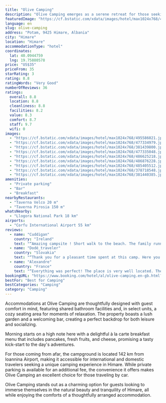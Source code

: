 ```yaml
---
title: "Olive Camping"
description: "Olive Camping emerges as a serene retreat for those seeking an escape amidst nature, strategically positioned in the vibrant town of Himare."
featuredImage: "https://cf.bstatic.com/xdata/images/hotel/max1024x768/495586021.jpg?k=ed40279e41a920c971a20bd41098fe70fb6b3ae7717b573da67ee49c79a661cc&o=&hp=1"
language: en
slug: olive-camping
address: "Potam, 9425 Himare, Albania"
city: "Himare"
location: "Himare"
accommodationType: "hotel"
coordinates:
  lat: 40.0944759
  lng: 19.75880578
price: "US$35"
priceFrom: 35
starRating: 3
rating: 8.8
ratingWords: "Very Good"
numberOfReviews: 36
ratings:
  overall: 8.8
  location: 8.8
  cleanliness: 8.8
  facilities: 8.2
  value: 8.3
  comfort: 8.7
  staff: 9.7
  wifi: 0
images:
  - "https://cf.bstatic.com/xdata/images/hotel/max1024x768/495586021.jpg?k=ed40279e41a920c971a20bd41098fe70fb6b3ae7717b573da67ee49c79a661cc&o=&hp=1"
  - "https://cf.bstatic.com/xdata/images/hotel/max1024x768/477334979.jpg?k=781952d062571bc87d98072a85559aa5d82ea41e01c12553d7044fad87ffeb74&o=&hp=1"
  - "https://cf.bstatic.com/xdata/images/hotel/max1024x768/381439800.jpg?k=1a74cd0ecbd3e93af1c45478f1acc33554a4c7cd7b998ded113c6bd62ad36640&o=&hp=1"
  - "https://cf.bstatic.com/xdata/images/hotel/max1024x768/477335048.jpg?k=fb282f8c9d7d16defd58517be4a127c00bbc14d1b40ca4064f7a15c58b4c26f0&o=&hp=1"
  - "https://cf.bstatic.com/xdata/images/hotel/max1024x768/486625218.jpg?k=35613b500ff32e4d7eadd162188930031713c516b96fd871c6d215c46bde4839&o=&hp=1"
  - "https://cf.bstatic.com/xdata/images/hotel/max1024x768/486876228.jpg?k=bba48ce201e76010d9341470e68bd26a9ff9bea676b504f61990543e780fe8e1&o=&hp=1"
  - "https://cf.bstatic.com/xdata/images/hotel/max1024x768/485405512.jpg?k=469a0f69f46fd40febb5fd310c6e540d2a15870ee9707c31c035a9abf70e8ccd&o=&hp=1"
  - "https://cf.bstatic.com/xdata/images/hotel/max1024x768/378718548.jpg?k=fa413d9e0a6f61307a2ba5482945c2b949464fe958db30b83bcae9c946529ec6&o=&hp=1"
  - "https://cf.bstatic.com/xdata/images/hotel/max1024x768/381440385.jpg?k=0974482b60c96e58f21f572c352adf996c2db2f22f9753c3c16d54c001e5263c&o=&hp=1"
amenities:
  - "Private parking"
  - "Bar"
  - "Breakfast"
nearbyRestaurants:
  - "Taverna Velco 20 m"
  - "Taverna Pirosia 150 m"
whatsNearby:
  - "Llogora National Park 18 km"
airports:
  - "Corfu International Airport 55 km"
reviews:
  - name: "Cuddigan"
    country: "Ireland"
    text: "“Amazing campsite ! Short walk to the beach. The family running the camp were so accommodating and friendly. The breakfast is incredible”"
  - name: "Dodé_traveler"
    country: "Slovakia"
    text: "“Thank you for a pleasant time spent at this camp. Here you will find everything you need to spend time in nature. The beach is close and the city center within easy reach. The great and helpful owner Eleonóra and her daughters are always at...”"
  - name: "Alexandre"
    country: "France"
    text: "“Everything was perfect! The place is very well located. The host are friendly, helpful, and they even cooked life plant for us. I highly recommend !!”"
bookingURL: "https://www.booking.com/hotel/al/olive-camping.en-gb.html?aid=8035640"
bestFor: "Best for Camping"
bestCategories: "Camping"
category: "Camping"
---
```


Accommodations at Olive Camping are thoughtfully designed with guest comfort in mind, featuring shared bathroom facilities and, in select units, a cozy seating area for moments of relaxation. The property boasts a lush garden and a welcoming bar, creating a perfect backdrop for both leisure and socializing.

Morning starts on a high note here with a delightful à la carte breakfast menu that includes pancakes, fresh fruits, and cheese, promising a tasty kick-start to the day's adventures.

For those coming from afar, the campground is located 142 km from Ioannina Airport, making it accessible for international and domestic travelers seeking a unique camping experience in Himare. While private parking is available for an additional fee, the convenience it offers makes Olive Camping an excellent choice for those traveling by car.

Olive Camping stands out as a charming option for guests looking to immerse themselves in the natural beauty and tranquility of Himare, all while enjoying the comforts of a thoughtfully arranged accommodation.